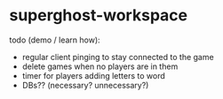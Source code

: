 # superghost-workspace

todo (demo / learn how):
* regular client pinging to stay connected to the game
* delete games when no players are in them
* timer for players adding letters to word
* DBs?? (necessary? unnecessary?)
